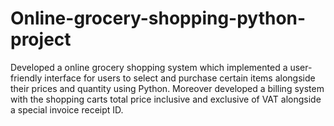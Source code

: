 # Online-grocery-shopping-python-project
Developed a online grocery shopping system which implemented a user-friendly interface for users to select and purchase certain items alongside their prices and quantity using Python. Moreover developed a billing system with the shopping carts total price inclusive and exclusive of VAT alongside a special invoice receipt ID.
